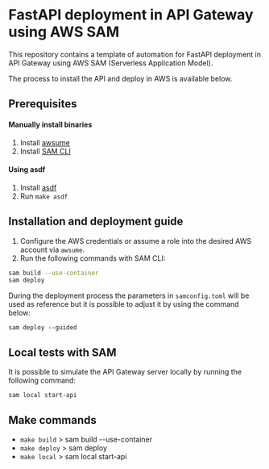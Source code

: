 # FastAPI deployment in API Gateway using AWS SAM

This repository contains a template of automation for FastAPI deployment in API Gateway using AWS SAM (Serverless Application Model).

The process to install the API and deploy in AWS is available below.

## Prerequisites

#### Manually install binaries

1. Install [awsume](https://awsu.me/)
2. Install [SAM CLI](https://docs.aws.amazon.com/serverless-application-model/latest/developerguide/serverless-sam-cli-install.html)


#### Using asdf

1. Install [asdf](https://asdf-vm.com/)
2. Run `make asdf`


## Installation and deployment guide

1. Configure the AWS credentials or assume a role into the desired AWS account via `awsume`.
2. Run the following commands with SAM CLI:

```bash
sam build --use-container
sam deploy
```

During the deployment process the parameters in `samconfig.toml` will be used as reference but it is possible to adjust it by using the command below:

```
sam deploy --guided
```

## Local tests with SAM

It is possible to simulate the API Gateway server locally by running the following command:

```
sam local start-api
```

## Make commands

- `make build` > sam build --use-container
- `make deploy` > sam deploy
- `make local` > sam local start-api
